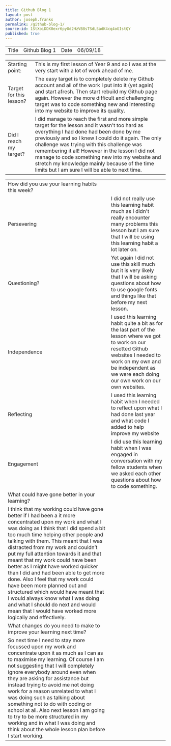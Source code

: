 ```yaml
---
title: Github Blog 1
layout: post
author: joseph.franks
permalink: /github-blog-1/
source-id: 1StXoiDDX0exr6pyOd2HzVB8sTSdLSadK4cq4oGIstQY
published: true
---
```

<table class = "main-table">
  <tr>
    <td>Title</td>
    <td>Github Blog 1</td>
    <td>Date</td>
    <td>06/09/18</td>
  </tr>
</table>


<table>
  <tr>
    <td>Starting point:</td>
    <td>This is my first lesson of Year 9 and so I was at the very start with a lot of work ahead of me. </td>
  </tr>
  <tr>
    <td>Target for this lesson?</td>
    <td>The easy target is to completely delete my Github account and all of the work I put into it (yet again) and start afresh. Then start rebuild my Github page again. However the more difficult and challenging target was to code something new and interesting into my website to improve its quality.</td>
  </tr>
  <tr>
    <td>Did I reach my target? </td>
    <td> I did manage to reach the first and more simple target for the lesson and it wasn't too hard as everything I had done had been done by me previously and so I knew I could do it again. The only challenge was trying with this challenge was remembering it all! However in the lesson I did not manage to code something new into my website and stretch my knowledge mainly because of the time limits but I am sure I will be able to next time. </td>
  </tr>
</table>


<table>
  <tr>
    <td>How did you use your learning habits this week?</td>
    <td></td>
  </tr>
  <tr>
    <td>Persevering</td>
    <td>I did not really use this learning habit much as I didn't really encounter many problems this lesson but I am sure that I will be using this learning habit a lot later on.</td>
  </tr>
  <tr>
    <td>Questioning?</td>
    <td>Yet again I did not use this skill much but it is very likely that I will be asking questions about how to use google fonts and things like that before my next lesson.</td>
  </tr>
  <tr>
    <td>Independence</td>
    <td>I used this learning habit quite a bit as for the last part of the lesson where we got to work on our resetted Github websites I needed to work on my own and be independent as we were each doing our own work on our own websites. </td>
  </tr>
  <tr>
    <td>Reflecting</td>
    <td>I used this learning habit when I needed to reflect upon what I had done last year and what code I added to help improve my website</td>
  </tr>
  <tr>
    <td>Engagement</td>
    <td>I did use this learning habit when I was engaged in conversation with my fellow students when we asked each other questions about how to code something.</td>
  </tr>
  <tr>
    <td>What could have gone better in your learning?</td>
    <td></td>
  </tr>
  <tr>
    <td>I think that my working could have gone better if I had been a it more concentrated upon my work and what I was doing as I think that I did spend a bit too much time helping other people and talking with them. This meant that I was distracted from my work and couldn’t put my full attention towards it and that meant that my work could have been better as I might have worked quicker than I did and had been able to get more done. Also I feel that my work could have been more planned out and structured which would have meant that I would always know what I was doing and what I should do next and would mean that I would have worked more logically and effectively.</td>
    <td></td>
  </tr>
  <tr>
    <td>What changes do you need to make to improve your learning next time?</td>
    <td></td>
  </tr>
  <tr>
    <td>So next time I need to stay more focussed upon my work and concentrate upon it as much as I can as to maximise my learning. Of course I am not suggesting that I will completely ignore everybody around even when they are asking for assistance but instead trying to avoid me not doing work for a reason unrelated to what I was doing such as talking about something not to do with coding or school at all. Also next lesson I am going to try to be more structured in my working and in what I was doing and think about the whole lesson plan before I start working.</td>
    <td></td>
  </tr>
</table>


